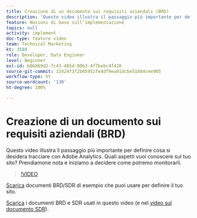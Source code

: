 ```yaml
---
title: Creazione di un documento sui requisiti aziendali (BRD)
description: 'Questo video illustra il passaggio più importante per definire cosa si desidera tracciare con Adobe Analytics. Quali aspetti vuoi conoscere sul tuo sito? Prendiamone nota e iniziamo a decidere come potremo monitorarli. '
feature: Nozioni di base sull’implementazione
topics: null
activity: implement
doc-type: feature video
team: Technical Marketing
kt: 3580
role: Developer, Data Engineer
level: Beginner
exl-id: b86869d2-7c43-485d-98b3-4f7bebc4f420
source-git-commit: 32424f3f2b05952fe4df9ea91dcbe51684cee905
workflow-type: ht
source-wordcount: '130'
ht-degree: 100%

---
```


# Creazione di un documento sui requisiti aziendali (BRD)

Questo video illustra il passaggio più importante per definire cosa si desidera tracciare con Adobe Analytics. Quali aspetti vuoi conoscere sul tuo sito? Prendiamone nota e iniziamo a decidere come potremo monitorarli.

>[!VIDEO](https://video.tv.adobe.com/v/28758/?quality=12)

[Scarica](https://analytics.enablementadobe.com/files/brd-sdr-sample-template.xlsx) documenti BRD/SDR di esempio che puoi usare per definire il tuo sito.

[Scarica](https://analytics.enablementadobe.com/files/geometrixx-clothiers-brd-sdr.xlsx) i documenti BRD e SDR usati in questo video (e nel [video sul documento SDR](creating-and-maintaining-an-sdr.md)).
